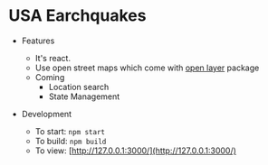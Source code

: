 # USA Earchquakes

- Features
  - It's react.
  - Use open street maps which come with [open layer](https://www.npmjs.com/package/ol) package
  - Coming
    - Location search
    - State Management

- Development
  - To start: `npm start`
  - To build: `npm build`
  - To view: [http://127.0.0.1:3000/](http://127.0.0.1:3000/)